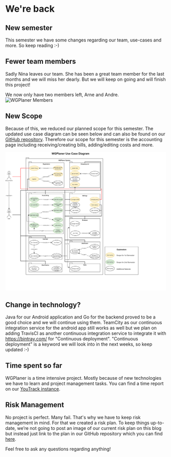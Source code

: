 # We're back

## New semester
This semester we have some changes regarding our team, use-cases and more. So keep reading :-)

## Fewer team members
Sadly Nina leaves our team. She has been a great team member for the last months and we will miss her dearly. But we will keep on going and will finish this project!

We now only have two members left, Arne and Andre.
![WGPlaner Members](https://wgplanerblog.files.wordpress.com/2018/04/new_members.png)

## New Scope
Because of this, we reduced our planned scope for this semester. The updated use case diagram can be seen below and can also be found on our [GitHub repository](https://raw.githubusercontent.com/WGPlaner/wg_planer/master/Documentation/SRS/use_case_diagram.png). Therefore our scope for this semester is the accounting page including receiving/creating bills, adding/editing costs and more.

![Updated use case diagram](https://raw.githubusercontent.com/WGPlaner/wg_planer/master/Documentation/SRS/use_case_diagram.png)

## Change in technology?
Java for our Android application and Go for the backend proved to be a good choice and we will continue using them. TeamCity as our continuous integration service for the android app still works as well but we plan on adding TravisCI as another continuous integration service to integrate it with https://bintray.com/ for "Continuous deployment". "Continuous deployment" is a keyword we will look into in the next weeks, so keep updated :-)

## Time spent so far
WGPlaner is a time intensive project. Mostly because of new technologies we have to learn and project management tasks. You can find a time report on our [YouTrack instance](https://youtrack.ameyering.de/reports/time/120-7).

## Risk Management
No project is perfect. Many fail. That's why we have to keep risk management in mind. For that we created a risk plan. To keep things up-to-date, we’re not going to post an image of our current risk plan on this blog but instead just link to the plan in our GitHub repository which you can find [here](https://github.com/WGPlaner/wg_planer/blob/master/Documentation/RiskManagement/risk_management.md).

Feel free to ask any questions regarding anything!
